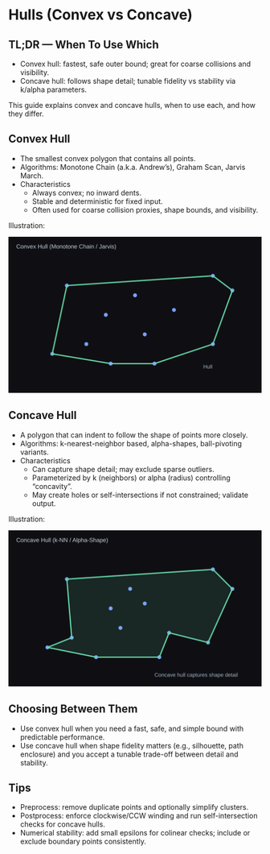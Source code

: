 # Hulls (Convex vs Concave)

## TL;DR — When To Use Which

- Convex hull: fastest, safe outer bound; great for coarse collisions and visibility.
- Concave hull: follows shape detail; tunable fidelity vs stability via k/alpha parameters.

This guide explains convex and concave hulls, when to use each, and how they differ.

## Convex Hull

- The smallest convex polygon that contains all points.
- Algorithms: Monotone Chain (a.k.a. Andrew’s), Graham Scan, Jarvis March.
- Characteristics
  - Always convex; no inward dents.
  - Stable and deterministic for fixed input.
  - Often used for coarse collision proxies, shape bounds, and visibility.

Illustration:

![Convex Hull](Images/convex_hull.svg)

## Concave Hull

- A polygon that can indent to follow the shape of points more closely.
- Algorithms: k-nearest-neighbor based, alpha-shapes, ball-pivoting variants.
- Characteristics
  - Can capture shape detail; may exclude sparse outliers.
  - Parameterized by k (neighbors) or alpha (radius) controlling “concavity”.
  - May create holes or self-intersections if not constrained; validate output.

Illustration:

![Concave Hull](Images/concave_hull.svg)

## Choosing Between Them

- Use convex hull when you need a fast, safe, and simple bound with predictable performance.
- Use concave hull when shape fidelity matters (e.g., silhouette, path enclosure) and you accept a tunable trade-off between detail and stability.

## Tips

- Preprocess: remove duplicate points and optionally simplify clusters.
- Postprocess: enforce clockwise/CCW winding and run self-intersection checks for concave hulls.
- Numerical stability: add small epsilons for colinear checks; include or exclude boundary points consistently.
